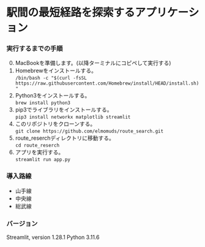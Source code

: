 # 駅間の最短経路を探索するアプリケーション

### 実行するまでの手順
0. MacBookを準備します。(以降ターミナルにコピペして実行する)
1. Homebrewをインストールする。<br>
`/bin/bash -c "$(curl -fsSL https://raw.githubusercontent.com/Homebrew/install/HEAD/install.sh)"` 
2. Python3をインストールする。<br>
`brew install python3`
3. pip3でライブラリをインストールする。<br>
`pip3 install networkx matplotlib streamlit`
4. このリポジトリをクローンする。<br>
`git clone https://github.com/elmomuds/route_search.git`
5. route_reserchディレクトリに移動する。<br>
`cd route_reserch`
6. アプリを実行する。<br>
`streamlit run app.py`

### 導入路線
- 山手線
- 中央線
- 総武線

### バージョン
Streamlit, version 1.28.1
Python 3.11.6
